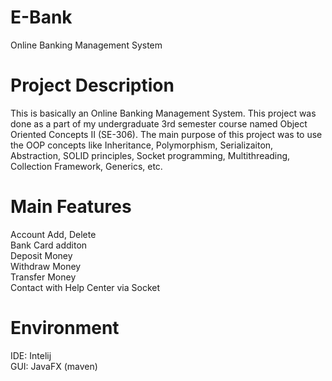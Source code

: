 # E-Bank
Online Banking Management System

# Project Description
This is basically an Online Banking Management System. This project was done as a part of my undergraduate
3rd semester course named Object Oriented Concepts II (SE-306). The main purpose of this project was to 
use the OOP concepts like Inheritance, Polymorphism, Serializaiton, Abstraction, SOLID principles, Socket 
programming, Multithreading, Collection Framework, Generics, etc. 

# Main Features
Account Add, Delete<br />
Bank Card additon<br />
Deposit Money<br />
Withdraw Money<br />
Transfer Money<br />
Contact with Help Center via Socket

# Environment
IDE: Intelij<br />
GUI: JavaFX (maven)
